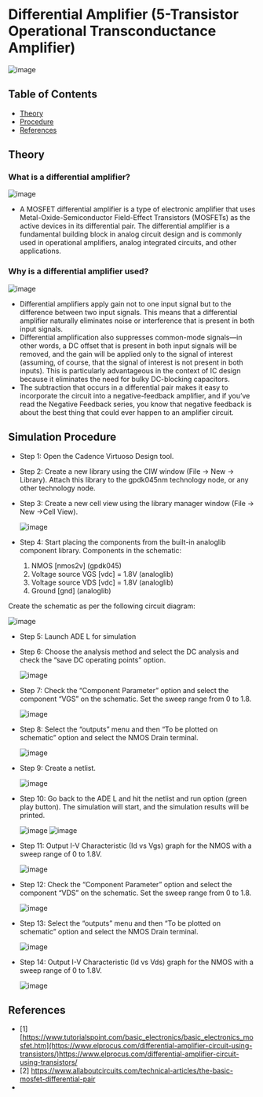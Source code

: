 Differential Amplifier (5-Transistor Operational Transconductance Amplifier) <a name="TOP"></a>
===================

![image](https://github.com/Nirvan007/Analog_Electronics/assets/127144315/4e92f4c3-b7f3-42e7-9c41-bc294638cb50)

## Table of Contents
* [Theory](#Theory)
* [Procedure](#Procedure)
* [References](#References)

## Theory
### What is a differential amplifier?

![image](https://github.com/Nirvan007/Analog_Electronics/assets/127144315/ccddb144-d8d7-45d4-a855-ba7dbc6a099a)

* A MOSFET differential amplifier is a type of electronic amplifier that uses Metal-Oxide-Semiconductor Field-Effect Transistors (MOSFETs) as the active devices in its differential pair. The differential amplifier is a fundamental building block in analog circuit design and is commonly used in operational amplifiers, analog integrated circuits, and other applications.

### Why is a differential amplifier used?

![image](https://github.com/Nirvan007/Analog_Electronics/assets/127144315/21a06ae4-a6fc-4a35-a988-e368a388229f)

* Differential amplifiers apply gain not to one input signal but to the difference between two input signals. This means that a differential amplifier naturally eliminates noise or interference that is present in both input signals.
* Differential amplification also suppresses common-mode signals—in other words, a DC offset that is present in both input signals will be removed, and the gain will be applied only to the signal of interest (assuming, of course, that the signal of interest is not present in both inputs). This is particularly advantageous in the context of IC design because it eliminates the need for bulky DC-blocking capacitors.
* The subtraction that occurs in a differential pair makes it easy to incorporate the circuit into a negative-feedback amplifier, and if you’ve read the Negative Feedback series, you know that negative feedback is about the best thing that could ever happen to an amplifier circuit.

## Simulation Procedure
* Step 1: Open the Cadence Virtuoso Design tool.
* Step 2: Create a new library using the CIW window (File -> New -> Library). Attach this library to the gpdk045nm technology node, or any other technology node.
* Step 3: Create a new cell view using the library manager window (File -> New ->Cell View).
  
  ![image](https://github.com/Nirvan007/Analog_Electronics/assets/127144315/e256e176-e8b6-4fca-ba14-94e997f9a5d2)
  
* Step 4: Start placing the components from the built-in analoglib component library.
  Components in the schematic:
  1.	NMOS [nmos2v] (gpdk045)
  2.	Voltage source VGS [vdc] = 1.8V (analoglib) 
  3.	Voltage source VDS [vdc] = 1.8V (analoglib)
  4.	Ground [gnd] (analoglib)

 Create the schematic as per the following circuit diagram:

 ![image](https://github.com/Nirvan007/Analog_Electronics/assets/127144315/1830558c-4c6c-4549-9d43-7fbc9d0d7775)

* Step 5: Launch ADE L for simulation
* Step 6: Choose the analysis method and select the DC analysis and check the “save DC operating points” option.
  
  ![image](https://github.com/Nirvan007/Analog_Electronics/assets/127144315/057e0742-5fd0-4645-bbe5-7d6e27a4aad0)

* Step 7: Check the “Component Parameter” option and select the component “VGS” on the schematic. Set the sweep range from 0 to 1.8.
  
  ![image](https://github.com/Nirvan007/Analog_Electronics/assets/127144315/40fb246a-4352-4191-b5a8-c21903fd286c)

* Step 8: Select the “outputs” menu and then “To be plotted on schematic” option and select the NMOS Drain terminal.
  
  ![image](https://github.com/Nirvan007/Analog_Electronics/assets/127144315/e5f76407-f835-4936-b8bf-05a3dbdc9d7a)

* Step 9: Create a netlist.
  
  ![image](https://github.com/Nirvan007/Analog_Electronics/assets/127144315/668ac281-85e6-4a73-a6e4-f7bfad763ba4)

* Step 10: Go back to the ADE L and hit the netlist and run option (green play button). The simulation will start, and the simulation results will be printed.
  
  ![image](https://github.com/Nirvan007/Analog_Electronics/assets/127144315/88958dd1-25f8-4ac8-a0d0-dd2100361757)
  ![image](https://github.com/Nirvan007/Analog_Electronics/assets/127144315/8a8778c1-4dcd-4b30-ba04-9dad3dfd0152)

* Step 11: Output I-V Characteristic (Id vs Vgs) graph for the NMOS with a sweep range of 0 to 1.8V.
  
  ![image](https://github.com/Nirvan007/Analog_Electronics/assets/127144315/8437a456-3ccf-403a-bbe0-97418cde8e7c)

* Step 12: Check the “Component Parameter” option and select the component “VDS” on the schematic. Set the sweep range from 0 to 1.8.
  
  ![image](https://github.com/Nirvan007/Analog_Electronics/assets/127144315/384d73a0-cab2-41d6-b082-562f86eb8b0b)

* Step 13: Select the “outputs” menu and then “To be plotted on schematic” option and select the NMOS Drain terminal.
  
  ![image](https://github.com/Nirvan007/Analog_Electronics/assets/127144315/58fa86a8-c213-4177-9392-1c8f4c93a482)

* Step 14: Output I-V Characteristic (Id vs Vds) graph for the NMOS with a sweep range of 0 to 1.8V.
  
  ![image](https://github.com/Nirvan007/Analog_Electronics/assets/127144315/84912f17-24ba-43aa-83bd-846f695c742b)

## References
 - [1] [https://www.tutorialspoint.com/basic_electronics/basic_electronics_mosfet.htm](https://www.elprocus.com/differential-amplifier-circuit-using-transistors/)https://www.elprocus.com/differential-amplifier-circuit-using-transistors/
 - [2] https://www.allaboutcircuits.com/technical-articles/the-basic-mosfet-differential-pair
 - 
